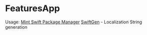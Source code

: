 # FeaturesApp
Usage: 
[Mint Swift Package Manager](https://github.com/yonaskolb/Mint)
[SwiftGen](https://github.com/SwiftGen) - Localization String generation
